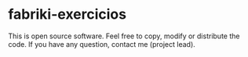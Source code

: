# fabriki-exercicios
This is open source software. Feel free to copy, modify or distribute the code. If you have any question, contact me (project lead).
